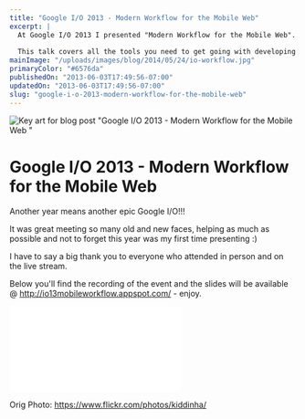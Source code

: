 ```yaml
---
title: "Google I/O 2013 - Modern Workflow for the Mobile Web"
excerpt: |
  At Google I/O 2013 I presented "Modern Workflow for the Mobile Web".
  
  This talk covers all the tools you need to get going with developing for the mobile web, saving you pain and time.
mainImage: "/uploads/images/blog/2014/05/24/io-workflow.jpg"
primaryColor: "#6576da"
publishedOn: "2013-06-03T17:49:56-07:00"
updatedOn: "2013-06-03T17:49:56-07:00"
slug: "google-i-o-2013-modern-workflow-for-the-mobile-web"
---
```

![Key art for blog post "Google I/O 2013 - Modern Workflow for the Mobile Web "](/uploads/images/blog/2014/05/24/io-workflow.jpg)

# Google I/O 2013 - Modern Workflow for the Mobile Web 

Another year means another epic Google I/O!!! 

It was great meeting so many old and new faces, helping as much as possible and not to forget this year was my first time presenting :) 

I have to say a big thank you to everyone who attended in person and on the live stream. 

Below you'll find the recording of the event and the slides will be available @ <http://io13mobileworkflow.appspot.com/> - enjoy.

<div class="embed">
    <iframe src="//www.youtube.com/embed/dkOmuyL7ffM" frameborder="0" allowfullscreen></iframe>
</div>

Orig Photo: <https://www.flickr.com/photos/kiddinha/>